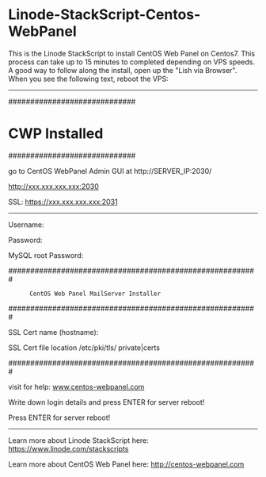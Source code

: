 # Linode-StackScript-Centos-WebPanel
This is the Linode StackScript to install CentOS Web Panel on Centos7. This process can take up to 15 minutes to completed depending on VPS speeds. A good way to follow along the install, open up the "Lish via Browser". When you see the following text, reboot the VPS:
__________________________________________________________________________________________________________________________________________
#############################
#      CWP Installed        #
#############################

go to CentOS WebPanel Admin GUI at http://SERVER_IP:2030/

http://xxx.xxx.xxx.xxx:2030

SSL: https://xxx.xxx.xxx.xxx:2031

---------------------

Username:

Password:

MySQL root Password: 

#########################################################

          CentOS Web Panel MailServer Installer
          
#########################################################

SSL Cert name (hostname): 

SSL Cert file location /etc/pki/tls/ private|certs

#########################################################

visit for help: www.centos-webpanel.com

Write down login details and press ENTER for server reboot!

Press ENTER for server reboot!
________________________________________________________________________________________________________________________________________
Learn more about Linode StackScript here: https://www.linode.com/stackscripts 

Learn more about CentOS Web Panel here: http://centos-webpanel.com
